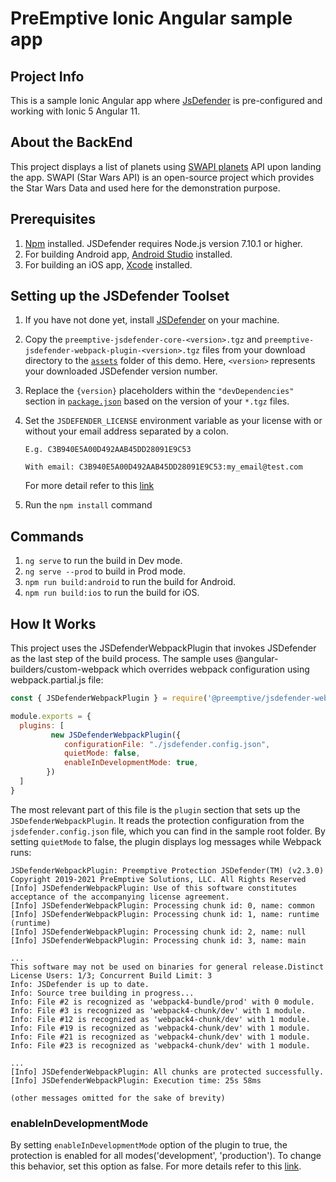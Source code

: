 # PreEmptive Ionic Angular sample app

## Project Info
This is a sample Ionic Angular app where [JsDefender](https://www.preemptive.com/products/jsdefender) is pre-configured and working with Ionic 5 Angular 11.

## About the BackEnd
This project displays a list of planets using [SWAPI planets](https://swapi.dev/api/planets/?page=1) API upon landing the app. SWAPI (Star Wars API) is an open-source project which provides the Star Wars Data and used here for the demonstration purpose.

## Prerequisites
1. [Npm](https://nodejs.org/en/download/) installed. JSDefender requires Node.js version 7.10.1 or higher.
2. For building Android app, [Android Studio](https://developer.android.com/studio) installed.
3. For building an iOS app, [Xcode](https://developer.apple.com/xcode/) installed.

## Setting up the JSDefender Toolset

1. If you have not done yet, install [JSDefender](https://www.preemptive.com/products/jsdefender/downloads) on your machine.
2. Copy the `preemptive-jsdefender-core-<version>.tgz` and `preemptive-jsdefender-webpack-plugin-<version>.tgz` files from your download directory to the [`assets`](assets/) folder of this demo. Here, `<version>` represents your downloaded JSDefender version number.
3. Replace the `{version}` placeholders within the `"devDependencies"` section in [`package.json`](package.json) based on the version of your `*.tgz` files.
4. Set the `JSDEFENDER_LICENSE` environment variable as your license with or without your email address separated by a colon.
    ```
    E.g. C3B940E5A00D492AAB45DD28091E9C53

    With email: C3B940E5A00D492AAB45DD28091E9C53:my_email@test.com
    ```

    For more detail refer to this [link](https://www.preemptive.com/jsdefender/userguide/en/intro_licensing.html)

5. Run the `npm install` command

## Commands
1. `ng serve` to run the build in Dev mode.
2. `ng serve --prod` to build in Prod mode.
3. `npm run build:android` to run the build for Android.
4. `npm run build:ios` to run the build for iOS.

## How It Works

This project uses the JSDefenderWebpackPlugin that invokes JSDefender as the last step of the build process. The sample uses @angular-builders/custom-webpack which overrides webpack configuration using webpack.partial.js file:

```javascript
const { JSDefenderWebpackPlugin } = require('@preemptive/jsdefender-webpack-plugin');

module.exports = {
  plugins: [
         new JSDefenderWebpackPlugin({
            configurationFile: "./jsdefender.config.json",
            quietMode: false,
            enableInDevelopmentMode: true,
        })
  ]
}
```

The most relevant part of this file is the `plugin` section that sets up the `JSDefenderWebpackPlugin`. It reads the protection configuration from the `jsdefender.config.json` file, which you can find in the sample root folder. By setting `quietMode` to false, the plugin displays log messages while Webpack runs:

```
JSDefenderWebpackPlugin: Preemptive Protection JSDefender(TM) (v2.3.0)
Copyright 2019-2021 PreEmptive Solutions, LLC. All Rights Reserved
[Info] JSDefenderWebpackPlugin: Use of this software constitutes acceptance of the accompanying license agreement.
[Info] JSDefenderWebpackPlugin: Processing chunk id: 0, name: common
[Info] JSDefenderWebpackPlugin: Processing chunk id: 1, name: runtime (runtime)
[Info] JSDefenderWebpackPlugin: Processing chunk id: 2, name: null
[Info] JSDefenderWebpackPlugin: Processing chunk id: 3, name: main

...
This software may not be used on binaries for general release.Distinct License Users: 1/3; Concurrent Build Limit: 3
Info: JSDefender is up to date.
Info: Source tree building in progress...
Info: File #2 is recognized as 'webpack4-bundle/prod' with 0 module.
Info: File #3 is recognized as 'webpack4-chunk/dev' with 1 module.
Info: File #12 is recognized as 'webpack4-chunk/dev' with 1 module.
Info: File #19 is recognized as 'webpack4-chunk/dev' with 1 module.
Info: File #21 is recognized as 'webpack4-chunk/dev' with 1 module.
Info: File #23 is recognized as 'webpack4-chunk/dev' with 1 module.

...
[Info] JSDefenderWebpackPlugin: All chunks are protected successfully.
[Info] JSDefenderWebpackPlugin: Execution time: 25s 58ms

(other messages omitted for the sake of brevity)
```
### **enableInDevelopmentMode**

By setting `enableInDevelopmentMode` option of the plugin to true, the protection is enabled for all modes('development', 'production'). To change this behavior, set this option as false. For more details refer to this [link](https://www.preemptive.com/jsdefender/userguide/en/webpack_plugin.html).